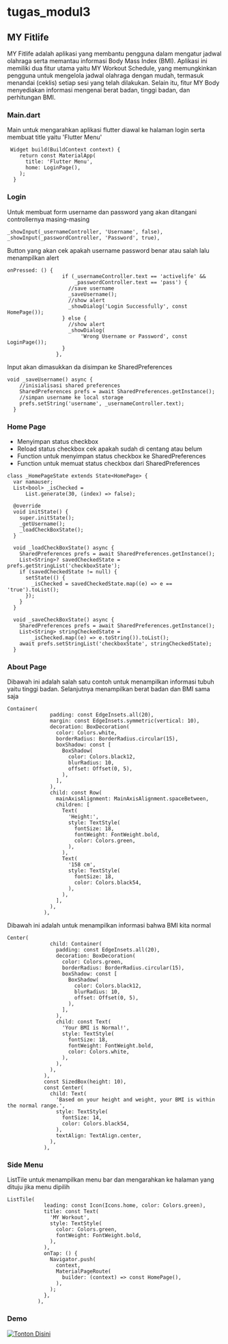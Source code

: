 # tugas_modul3

## MY Fitlife

MY Fitlife adalah aplikasi yang membantu pengguna dalam mengatur jadwal olahraga serta memantau informasi Body Mass Index (BMI). Aplikasi ini memiliki dua fitur utama yaitu MY Workout Schedule, yang memungkinkan pengguna untuk mengelola jadwal olahraga dengan mudah, termasuk menandai (ceklis) setiap sesi yang telah dilakukan. Selain itu, fitur MY Body menyediakan informasi mengenai berat badan, tinggi badan, dan perhitungan BMI.


### Main.dart
Main untuk mengarahkan aplikasi flutter diawal ke halaman login serta membuat title yaitu 'Flutter Menu'
```
 Widget build(BuildContext context) {
    return const MaterialApp(
      title: 'Flutter Menu',
      home: LoginPage(),
    );
  }
```

### Login

Untuk membuat form username dan password yang akan ditangani controllernya masing-masing
```
_showInput(_usernameController, 'Username', false),
_showInput(_passwordController, 'Password', true),
```

Button yang akan cek apakah username password benar atau salah lalu menampilkan alert
```
onPressed: () {
                  if (_usernameController.text == 'activelife' &&
                      _passwordController.text == 'pass') {
                    //save username
                    _saveUsername();
                    //show alert
                    _showDialog('Login Successfully', const HomePage());
                  } else {
                    //show alert
                    _showDialog(
                        'Wrong Username or Password', const LoginPage());
                  }
                },
```

Input akan dimasukkan da disimpan ke SharedPreferences
```
void _saveUsername() async {
    //inisialisasi shared preferences
    SharedPreferences prefs = await SharedPreferences.getInstance();
    //simpan username ke local storage
    prefs.setString('username', _usernameController.text);
  }
```


### Home Page

- Menyimpan status checkbox
- Reload status checkbox cek apakah sudah di centang atau belum
- Function untuk menyimpan status checkbox ke SharedPreferences
- Function untuk memuat status checkbox dari SharedPreferences
```
class _HomePageState extends State<HomePage> {
  var namauser;
  List<bool> _isChecked =
      List.generate(30, (index) => false); 

  @override
  void initState() {
    super.initState();
    _getUsername();
    _loadCheckBoxState();
  }

  void _loadCheckBoxState() async {
    SharedPreferences prefs = await SharedPreferences.getInstance();
    List<String>? savedCheckedState = prefs.getStringList('checkboxState');
    if (savedCheckedState != null) {
      setState(() {
        _isChecked = savedCheckedState.map((e) => e == 'true').toList();
      });
    }
  }

  void _saveCheckBoxState() async {
    SharedPreferences prefs = await SharedPreferences.getInstance();
    List<String> stringCheckedState =
        _isChecked.map((e) => e.toString()).toList();
    await prefs.setStringList('checkboxState', stringCheckedState);
  }
```


### About Page

Dibawah ini adalah salah satu contoh untuk menampilkan informasi tubuh yaitu tinggi badan. Selanjutnya menampilkan berat badan dan BMI sama saja

```
Container(
              padding: const EdgeInsets.all(20),
              margin: const EdgeInsets.symmetric(vertical: 10),
              decoration: BoxDecoration(
                color: Colors.white,
                borderRadius: BorderRadius.circular(15),
                boxShadow: const [
                  BoxShadow(
                    color: Colors.black12,
                    blurRadius: 10,
                    offset: Offset(0, 5),
                  ),
                ],
              ),
              child: const Row(
                mainAxisAlignment: MainAxisAlignment.spaceBetween,
                children: [
                  Text(
                    'Height:',
                    style: TextStyle(
                      fontSize: 18,
                      fontWeight: FontWeight.bold,
                      color: Colors.green,
                    ),
                  ),
                  Text(
                    '158 cm',
                    style: TextStyle(
                      fontSize: 18,
                      color: Colors.black54,
                    ),
                  ),
                ],
              ),
            ),
```

Dibawah ini adalah untuk menampilkan informasi bahwa BMI kita normal
```
Center(
              child: Container(
                padding: const EdgeInsets.all(20),
                decoration: BoxDecoration(
                  color: Colors.green,
                  borderRadius: BorderRadius.circular(15),
                  boxShadow: const [
                    BoxShadow(
                      color: Colors.black12,
                      blurRadius: 10,
                      offset: Offset(0, 5),
                    ),
                  ],
                ),
                child: const Text(
                  'Your BMI is Normal!',
                  style: TextStyle(
                    fontSize: 18,
                    fontWeight: FontWeight.bold,
                    color: Colors.white,
                  ),
                ),
              ),
            ),
            const SizedBox(height: 10),
            const Center(
              child: Text(
                'Based on your height and weight, your BMI is within the normal range.',
                style: TextStyle(
                  fontSize: 14,
                  color: Colors.black54,
                ),
                textAlign: TextAlign.center,
              ),
            ),
```


### Side Menu

ListTile untuk menampilkan menu bar dan mengarahkan ke halaman yang dituju jika menu dipilih
```
ListTile(
            leading: const Icon(Icons.home, color: Colors.green), 
            title: const Text(
              'MY Workout',
              style: TextStyle(
                color: Colors.green, 
                fontWeight: FontWeight.bold,
              ),
            ),
            onTap: () {
              Navigator.push(
                context,
                MaterialPageRoute(
                  builder: (context) => const HomePage(),
                ),
              );
            },
          ),
```


### Demo

[![Tonton Disini](https://img.youtube.com/vi/VIDEO_ID/0.jpg)](https://github.com/username/repo-name/raw/master/2024-09-25%2020-03-36.mkv)
